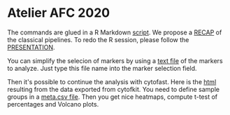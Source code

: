 Atelier AFC 2020
================

The commands are glued in a R Markdown [script](JT_AFC_2020.Rmd). We propose a [RECAP](200207-JTAFC_Pipeline_Recap.pdf) of the classical pipelines. To redo the R session, please follow the [PRESENTATION](200207-JTAFC_Cytofkit_Cytofast_Analysis.pdf).

You can simplify the selecion of markers by using a [text file](ck_markers_main.txt) of the markers to analyze. Just type this file name into the marker selection field.

Then it's possible to continue the analysis with cytofast. Here is the [html](JT_AFC_2020.html) resulting from the data exported from cytofkit. You need to define sample groups in a [meta.csv file](meta.csv). Then you get nice heatmaps, compute t-test of percentages and Volcano plots. 
